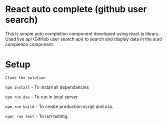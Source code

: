 # React auto complete (github user search)

This is simple auto completion component developed using react js library. Used live api (GitHub user search api) to search and display data in the auto completion component.

# Setup

` Clone the solution `

` npm install ` - To install all dependancies

` npm run dev ` - To run in local server

` npm run build ` - To create production script and css.

` npmr run test ` - To run testing.


  
